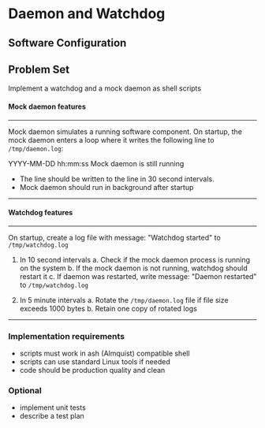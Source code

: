 # Daemon and Watchdog

## Software Configuration


## Problem Set

Implement a watchdog and a mock daemon as shell scripts

#### Mock daemon features
--------------------
Mock daemon simulates a running software component. On startup, the mock daemon enters a loop where it writes the following line to `/tmp/daemon.log`:

YYYY-MM-DD hh:mm:ss Mock daemon is still running
- The line should be written to the line in 30 second intervals.
- Mock daemon should run in background after startup

-----------------
 
#### Watchdog features
--------------------
On startup, create a log file with message: "Watchdog started" to `/tmp/watchdog.log`
1. In 10 second intervals
a. Check if the mock daemon process is running on the system
b. If the mock daemon is not running, watchdog should restart it
c. If daemon was restarted, write message: "Daemon restarted" to `/tmp/watchdog.log`

2. In 5 minute intervals
a. Rotate the `/tmp/daemon.log` file if file size exceeds 1000 bytes
b. Retain one copy of rotated logs

--------------------

### Implementation requirements
- scripts must work in ash (Almquist) compatible shell
- scripts can use standard Linux tools if needed
- code should be production quality and clean
 
### Optional
- implement unit tests
- describe a test plan

